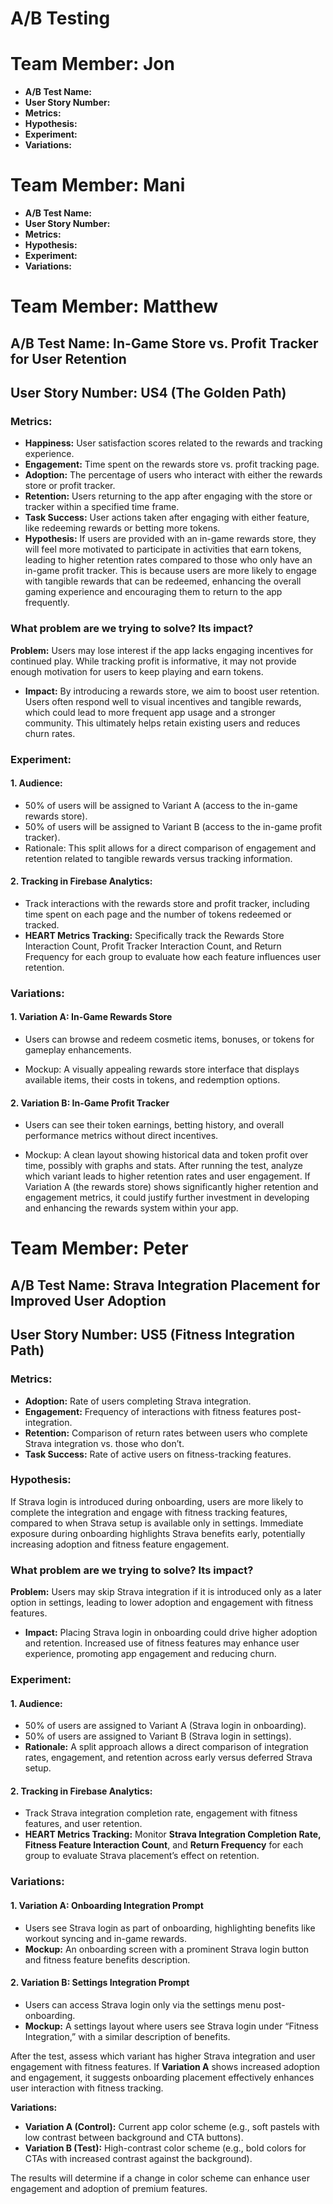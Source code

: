 # A/B Testing 

# Team Member: Jon
- **A/B Test Name:**
- **User Story Number:**
- **Metrics:**
- **Hypothesis:**
- **Experiment:**
- **Variations:**

# Team Member: Mani
- **A/B Test Name:**
- **User Story Number:**
- **Metrics:**
- **Hypothesis:**
- **Experiment:**
- **Variations:**

# Team Member: Matthew
## A/B Test Name: In-Game Store vs. Profit Tracker for User Retention

## User Story Number: **US4 (The Golden Path)**

### **Metrics:**

- **Happiness:** User satisfaction scores related to the rewards and tracking experience.
- **Engagement:** Time spent on the rewards store vs. profit tracking page.
- **Adoption:** The percentage of users who interact with either the rewards store or profit tracker.
- **Retention:** Users returning to the app after engaging with the store or tracker within a specified time frame.
- **Task Success:** User actions taken after engaging with either feature, like redeeming rewards or betting more tokens.
- **Hypothesis:**
If users are provided with an in-game rewards store, they will feel more motivated to participate in activities that earn tokens, leading to higher retention rates compared to those who only have an in-game profit tracker. This is because users are more likely to engage with tangible rewards that can be redeemed, enhancing the overall gaming experience and encouraging them to return to the app frequently.

### **What problem are we trying to solve? Its impact?**

**Problem:** Users may lose interest if the app lacks engaging incentives for continued play. While tracking profit is informative, it may not provide enough motivation for users to keep playing and earn tokens.

- **Impact:** By introducing a rewards store, we aim to boost user retention. Users often respond well to visual incentives and tangible rewards, which could lead to more frequent app usage and a stronger community. This ultimately helps retain existing users and reduces churn rates.

### **Experiment:**

#### 1.  **Audience:**

- 50% of users will be assigned to Variant A (access to the in-game rewards store).
- 50% of users will be assigned to Variant B (access to the in-game profit tracker).
- Rationale: This split allows for a direct comparison of engagement and retention related to tangible rewards versus tracking information.

#### 2. **Tracking in Firebase Analytics:**

- Track interactions with the rewards store and profit tracker, including time spent on each page and the number of tokens redeemed or tracked.
- **HEART Metrics Tracking:** Specifically track the Rewards Store Interaction Count, Profit Tracker Interaction Count, and Return Frequency for each group to evaluate how each feature influences user retention.

### **Variations:**

#### 1. **Variation A: In-Game Rewards Store**

- Users can browse and redeem cosmetic items, bonuses, or tokens for gameplay enhancements.

- Mockup: A visually appealing rewards store interface that displays available items, their costs in tokens, and redemption options.

#### 2. **Variation B: In-Game Profit Tracker**

- Users can see their token earnings, betting history, and overall performance metrics without direct incentives.

- Mockup: A clean layout showing historical data and token profit over time, possibly with graphs and stats.
After running the test, analyze which variant leads to higher retention rates and user engagement. If Variation A (the rewards store) shows significantly higher retention and engagement metrics, it could justify further investment in developing and enhancing the rewards system within your app.

# Team Member: Peter
## A/B Test Name: Strava Integration Placement for Improved User Adoption

## User Story Number: **US5 (Fitness Integration Path)**

### **Metrics:**

- **Adoption:** Rate of users completing Strava integration.
- **Engagement:** Frequency of interactions with fitness features post-integration.
- **Retention:** Comparison of return rates between users who complete Strava integration vs. those who don’t.
- **Task Success:** Rate of active users on fitness-tracking features.

### **Hypothesis:**
If Strava login is introduced during onboarding, users are more likely to complete the integration and engage with fitness tracking features, compared to when Strava setup is available only in settings. Immediate exposure during onboarding highlights Strava benefits early, potentially increasing adoption and fitness feature engagement.

### **What problem are we trying to solve? Its impact?**

**Problem:** Users may skip Strava integration if it is introduced only as a later option in settings, leading to lower adoption and engagement with fitness features.

- **Impact:** Placing Strava login in onboarding could drive higher adoption and retention. Increased use of fitness features may enhance user experience, promoting app engagement and reducing churn.

### **Experiment:**

#### 1. **Audience:**

- 50% of users are assigned to Variant A (Strava login in onboarding).
- 50% of users are assigned to Variant B (Strava login in settings).
- **Rationale:** A split approach allows a direct comparison of integration rates, engagement, and retention across early versus deferred Strava setup.

#### 2. **Tracking in Firebase Analytics:**

- Track Strava integration completion rate, engagement with fitness features, and user retention.
- **HEART Metrics Tracking:** Monitor **Strava Integration Completion Rate, Fitness Feature Interaction Count**, and **Return Frequency** for each group to evaluate Strava placement’s effect on retention.

### **Variations:**

#### 1. **Variation A: Onboarding Integration Prompt**

- Users see Strava login as part of onboarding, highlighting benefits like workout syncing and in-game rewards.
- **Mockup:** An onboarding screen with a prominent Strava login button and fitness feature benefits description.

#### 2. **Variation B: Settings Integration Prompt**

- Users can access Strava login only via the settings menu post-onboarding.
- **Mockup:** A settings layout where users see Strava login under “Fitness Integration,” with a similar description of benefits.

After the test, assess which variant has higher Strava integration and user engagement with fitness features. If **Variation A** shows increased adoption and engagement, it suggests onboarding placement effectively enhances user interaction with fitness tracking.

**Variations:**  
- **Variation A (Control):** Current app color scheme (e.g., soft pastels with low contrast between background and CTA buttons).
- **Variation B (Test):** High-contrast color scheme (e.g., bold colors for CTAs with increased contrast against the background). 

The results will determine if a change in color scheme can enhance user engagement and adoption of premium features.
